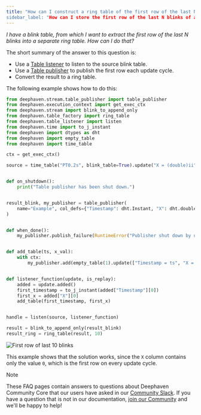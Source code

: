 ```yaml
---
title: "How can I construct a ring table of the first row of the last N update cycles of a blink table?
sidebar_label: "How can I store the first row of the last N blinks of a table?"
---
```


_I have a blink table, from which I want to extract the first row of the last N blinks into a separate ring table. How can I do that?_

The short summary of the answer to this question is:

- Use a [Table listener](../../how-to-guides/table-listeners-python.md) to listen to the source blink table.
- Use a [Table publisher](../../how-to-guides/table-publisher.md) to publish the first row each update cycle.
- Convert the result to a ring table.

The following example shows how to do this:

```python skip-test
from deephaven.stream.table_publisher import table_publisher
from deephaven.execution_context import get_exec_ctx
from deephaven.stream import blink_to_append_only
from deephaven.table_factory import ring_table
from deephaven.table_listener import listen
from deephaven.time import to_j_instant
from deephaven import dtypes as dht
from deephaven import empty_table
from deephaven import time_table

ctx = get_exec_ctx()

source = time_table("PT0.2s", blink_table=True).update("X = (double)ii")


def on_shutdown():
    print("Table publisher has been shut down.")


result_blink, my_publisher = table_publisher(
    name="Example", col_defs={"Timestamp": dht.Instant, "X": dht.double}
)


def when_done():
    my_publisher.publish_failure(RuntimeError("Publisher shut down by user."))


def add_table(ts, x_val):
    with ctx:
        my_publisher.add(empty_table(1).update(["Timestamp = ts", "X = x_val"]))


def listener_function(update, is_replay):
    added = update.added()
    first_timestamp = to_j_instant(added["Timestamp"][0])
    first_x = added["X"][0]
    add_table(first_timestamp, first_x)


handle = listen(source, listener_function)

result = blink_to_append_only(result_blink)
result_ring = ring_table(result, 10)
```

![First row of last 10 blinks](../../assets/reference/faq/blink-ring.gif)

This example shows that the solution works, since the `X` column contains only the value `0`, which is the first row on every update cycle.

> [!NOTE]
> These FAQ pages contain answers to questions about Deephaven Community Core that our users have asked in our [Community Slack](/slack). If you have a question that is not in our documentation, [join our Community](/slack) and we'll be happy to help!
